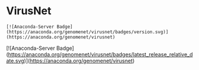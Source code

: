 # VirusNet

`[![Anaconda-Server Badge](https://anaconda.org/genomenet/virusnet/badges/version.svg)](https://anaconda.org/genomenet/virusnet)`

\[!\[Anaconda-Server Badge\](https://anaconda.org/genomenet/virusnet/badges/latest_release_relative_date.svg)](https://anaconda.org/genomenet/virusnet)
